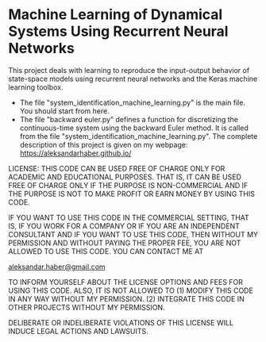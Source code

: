# Machine Learning of Dynamical Systems Using Recurrent Neural Networks

This project deals with learning to reproduce the input-output behavior of state-space models using recurrent neural networks and the Keras machine learning toolbox.

- The file "system_identification_machine_learning.py" is the main file. You should start from here.
- The file "backward euler.py" defines a function for discretizing the continuous-time system using the backward Euler method. It is called from the file "system_identification_machine_learning.py". The complete description of this project is given on my webpage: https://aleksandarhaber.github.io/

LICENSE: THIS CODE CAN BE USED FREE OF CHARGE ONLY FOR ACADEMIC AND EDUCATIONAL PURPOSES. THAT IS, IT CAN BE USED FREE OF CHARGE ONLY IF THE PURPOSE IS NON-COMMERCIAL AND IF THE PURPOSE IS NOT TO MAKE PROFIT OR EARN MONEY BY USING THIS CODE.

IF YOU WANT TO USE THIS CODE IN THE COMMERCIAL SETTING, THAT IS, IF YOU WORK FOR A COMPANY OR IF YOU ARE AN INDEPENDENT
CONSULTANT AND IF YOU WANT TO USE THIS CODE, THEN WITHOUT MY PERMISSION AND WITHOUT PAYING THE PROPER FEE, YOU ARE NOT ALLOWED TO USE THIS CODE. YOU CAN CONTACT ME AT

aleksandar.haber@gmail.com

TO INFORM YOURSELF ABOUT THE LICENSE OPTIONS AND FEES FOR USING THIS CODE.
ALSO, IT IS NOT ALLOWED TO 
(1) MODIFY THIS CODE IN ANY WAY WITHOUT MY PERMISSION.
(2) INTEGRATE THIS CODE IN OTHER PROJECTS WITHOUT MY PERMISSION.

 DELIBERATE OR INDELIBERATE VIOLATIONS OF THIS LICENSE WILL INDUCE LEGAL ACTIONS AND LAWSUITS. 


